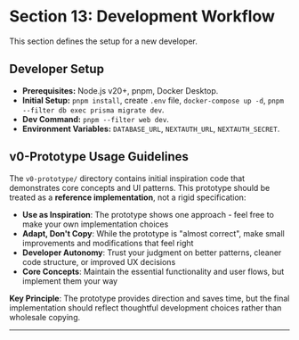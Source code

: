 # Section 13: Development Workflow

This section defines the setup for a new developer.

## Developer Setup

* **Prerequisites:** Node.js v20+, pnpm, Docker Desktop.
* **Initial Setup:** `pnpm install`, create `.env` file, `docker-compose up -d`, `pnpm --filter db exec prisma migrate dev`.
* **Dev Command:** `pnpm --filter web dev`.
* **Environment Variables:** `DATABASE_URL`, `NEXTAUTH_URL`, `NEXTAUTH_SECRET`.

## v0-Prototype Usage Guidelines

The `v0-prototype/` directory contains initial inspiration code that demonstrates core concepts and UI patterns. This prototype should be treated as a **reference implementation**, not a rigid specification:

* **Use as Inspiration**: The prototype shows one approach - feel free to make your own implementation choices
* **Adapt, Don't Copy**: While the prototype is "almost correct", make small improvements and modifications that feel right
* **Developer Autonomy**: Trust your judgment on better patterns, cleaner code structure, or improved UX decisions
* **Core Concepts**: Maintain the essential functionality and user flows, but implement them your way

**Key Principle**: The prototype provides direction and saves time, but the final implementation should reflect thoughtful development choices rather than wholesale copying.

---
